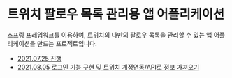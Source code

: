 <h1> 트위치 팔로우 목록 관리용 앱 어플리케이션</h1>
<p>
    스프링 프레임워크를 이용하여, 트위치의 나만의 팔로우 목록을 관리할 수 있는 앱 어플리케이션을 만드는 프로젝트입니다.
</p>

<ul>
    <li><a href="./info/20210725.md">2021.07.25 진행</a></li>
    <li><a href="./info/20210725.md">2021.08.05 로그인 기능 구현 및 트위치 계정연동/API로 정보 가져오기</a></li>
</ul>